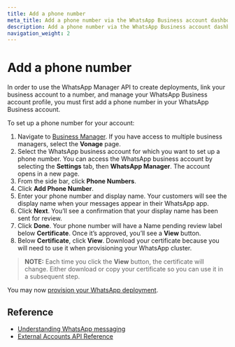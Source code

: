 ```yaml
---
title: Add a phone number
meta_title: Add a phone number via the WhatsApp Business account dashboard. 
description: Add a phone number via the WhatsApp Business account dashboard. 
navigation_weight: 2
---
```


# Add a phone number

In order to use the WhatsApp Manager API to create deployments, link your business account to a number, and manage your WhatsApp Business account profile, you must first add a phone number in your WhatsApp Business account.

To set up a phone number for your account:

1. Navigate to [Business Manager](https://business.facebook.com/settings/whatsapp-business-accounts/). If you have access to multiple business managers, select the **Vonage** page.
2. Select the WhatsApp business account for which you want to set up a phone number. You can access the WhatsApp business account by selecting the **Settings** tab, then **WhatsApp Manager**.
    The account opens in a new page.
3. From the side bar, click **Phone Numbers**.
4. Click **Add Phone Number**.
5. Enter your phone number and display name. Your customers will see the display name when your messages appear in their WhatsApp app.
6. Click **Next**. You’ll see a confirmation that your display name has been sent for review.
7. Click **Done**. Your phone number will have a Name pending review label below **Certificate**. Once it’s approved, you’ll see a **View** button.
8. Below **Certificate**, click **View**. Download your certificate because you will need to use it when provisioning your WhatsApp cluster.

> **NOTE:** Each time you click the **View** button, the certificate will change. Either download or copy your certificate so you can use it in a subsequent step.

You may now [provision your WhatsApp deployment](/messages/whatsapp-provisioning/provision-deployment).

## Reference

* [Understanding WhatsApp messaging](/messages/concepts/whatsapp)
* [External Accounts API Reference](/api/whatsapp-provisioning)
